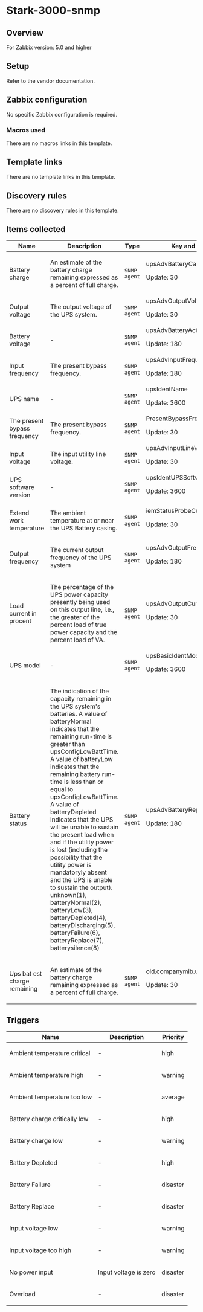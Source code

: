 # Stark-3000-snmp

## Overview

For Zabbix version: 5.0 and higher

## Setup

Refer to the vendor documentation.

## Zabbix configuration

No specific Zabbix configuration is required.

### Macros used

There are no macros links in this template.

## Template links

There are no template links in this template.

## Discovery rules

There are no discovery rules in this template.

## Items collected

|Name|Description|Type|Key and additional info|
|----|-----------|----|----|
|Battery charge|<p>An estimate of the battery charge remaining expressed as a percent of full charge.</p>|`SNMP agent`|upsAdvBatteryCapacity<p>Update: 30</p>|
|Output voltage|<p>The output voltage of the UPS system.</p>|`SNMP agent`|upsAdvOutputVoltage<p>Update: 30</p>|
|Battery voltage|<p>-</p>|`SNMP agent`|upsAdvBatteryActualVoltage<p>Update: 180</p>|
|Input frequency|<p>The present bypass frequency.</p>|`SNMP agent`|upsAdvInputFrequency<p>Update: 180</p>|
|UPS name|<p>-</p>|`SNMP agent`|upsIdentName<p>Update: 3600</p>|
|The present bypass frequency|<p>The present bypass frequency.</p>|`SNMP agent`|PresentBypassFrequency<p>Update: 30</p>|
|Input voltage|<p>The input utility line voltage.</p>|`SNMP agent`|upsAdvInputLineVoltage<p>Update: 30</p>|
|UPS software version|<p>-</p>|`SNMP agent`|upsIdentUPSSoftwareVersion<p>Update: 3600</p>|
|Extend work temperature|<p>The ambient temperature at or near the UPS Battery casing.</p>|`SNMP agent`|iemStatusProbeCurrentTemp<p>Update: 30</p>|
|Output frequency|<p>The current output frequency of the UPS system</p>|`SNMP agent`|upsAdvOutputFrequency<p>Update: 180</p>|
|Load current in procent|<p>The percentage of the UPS power capacity presently being used on this output line, i.e., the greater of the percent load of true power capacity and the percent load of VA.</p>|`SNMP agent`|upsAdvOutputCurrent<p>Update: 30</p>|
|UPS model|<p>-</p>|`SNMP agent`|upsBasicIdentModel<p>Update: 3600</p>|
|Battery status|<p>The indication of the capacity remaining in the UPS system's batteries. A value of batteryNormal indicates that the remaining run-time is greater than upsConfigLowBattTime. A value of batteryLow indicates that the remaining battery run-time is less than or equal to upsConfigLowBattTime. A value of batteryDepleted indicates that the UPS will be unable to sustain the present load when and if the utility power is lost (including the possibility that the utility power is mandatoryly absent and the UPS is unable to sustain the output). unknown(1), batteryNormal(2), batteryLow(3), batteryDepleted(4), batteryDischarging(5), batteryFailure(6), batteryReplace(7), batterysilence(8)</p>|`SNMP agent`|upsAdvBatteryReplaceIndicator<p>Update: 180</p>|
|Ups bat est charge remaining|<p>An estimate of the battery charge remaining expressed as a percent of full charge.</p>|`SNMP agent`|oid.companymib.upsbattery.upsbatstatus<p>Update: 30</p>|
## Triggers

|Name|Description|Priority|
|----|-----------|----|
|Ambient temperature critical|<p>-</p>|high|
|Ambient temperature high|<p>-</p>|warning|
|Ambient temperature too low|<p>-</p>|average|
|Battery charge critically low|<p>-</p>|high|
|Battery charge low|<p>-</p>|warning|
|Battery Depleted|<p>-</p>|high|
|Battery Failure|<p>-</p>|disaster|
|Battery Replace|<p>-</p>|disaster|
|Input voltage low|<p>-</p>|warning|
|Input voltage too high|<p>-</p>|warning|
|No power input|<p>Input voltage is zero</p>|disaster|
|Overload|<p>-</p>|disaster|
